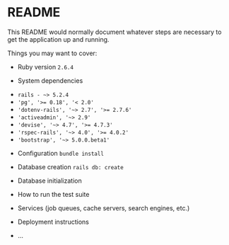 # README

This README would normally document whatever steps are necessary to get the
application up and running.

Things you may want to cover:

* Ruby version `2.6.4`

* System dependencies
- `rails - ~> 5.2.4`
- `'pg', '>= 0.18', '< 2.0'`
- `'dotenv-rails', '~> 2.7', '>= 2.7.6'`
- `'activeadmin', '~> 2.9'`
- `'devise', '~> 4.7', '>= 4.7.3'`
- `'rspec-rails', '~> 4.0', '>= 4.0.2'`
- `'bootstrap', '~> 5.0.0.beta1'`

* Configuration `bundle install`

* Database creation `rails db: create`

* Database initialization

* How to run the test suite

* Services (job queues, cache servers, search engines, etc.)

* Deployment instructions

* ...
